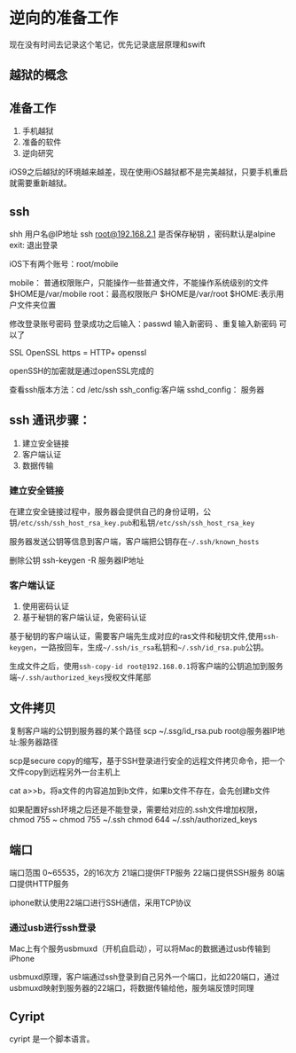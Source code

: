 # 逆向的准备工作
现在没有时间去记录这个笔记，优先记录底层原理和swift

## 越狱的概念


## 准备工作
1. 手机越狱
2. 准备的软件
3. 逆向研究

iOS9之后越狱的环境越来越差，现在使用iOS越狱都不是完美越狱，只要手机重启就需要重新越狱。

## ssh
shh 用户名@IP地址
ssh root@192.168.2.1
是否保存秘钥 ，密码默认是alpine
exit: 退出登录

iOS下有两个账号：root/mobile

mobile： 普通权限账户，只能操作一些普通文件，不能操作系统级别的文件  $HOME是/var/mobile
root：最高权限账户  $HOME是/var/root
$HOME:表示用户文件夹位置


修改登录账号密码
登录成功之后输入：passwd
输入新密码 、重复输入新密码 可以了

SSL OpenSSL
https = HTTP+ openssl

openSSH的加密就是通过openSSL完成的

查看ssh版本方法：cd /etc/ssh
ssh_config:客户端
sshd_config： 服务器

## ssh 通讯步骤：
1. 建立安全链接
2. 客户端认证
3. 数据传输

### 建立安全链接
在建立安全链接过程中，服务器会提供自己的身份证明，公钥`/etc/ssh/ssh_host_rsa_key.pub`和私钥`/etc/ssh/ssh_host_rsa_key`

服务器发送公钥等信息到客户端，客户端把公钥存在`~/.ssh/known_hosts`

删除公钥
ssh-keygen -R 服务器IP地址

### 客户端认证
1. 使用密码认证
2. 基于秘钥的客户端认证，免密码认证

基于秘钥的客户端认证，需要客户端先生成对应的ras文件和秘钥文件,使用`ssh-keygen`，一路按回车，生成`~/.ssh/is_rsa`私钥和`~/.ssh/id_rsa.pub`公钥。

生成文件之后，使用`ssh-copy-id root@192.168.0.1`将客户端的公钥追加到服务端`~/.ssh/authorized_keys`授权文件尾部

## 文件拷贝
复制客户端的公钥到服务器的某个路径
scp ~/.ssg/id_rsa.pub root@服务器IP地址:服务器路径


scp是secure copy的缩写，基于SSH登录进行安全的远程文件拷贝命令，把一个文件copy到远程另外一台主机上

cat a>>b，将a文件的内容追加到b文件，如果b文件不存在，会先创建b文件

如果配置好ssh环境之后还是不能登录，需要给对应的.ssh文件增加权限，
chmod 755 ~
chmod 755 ~/.ssh
chmod 644 ~/.ssh/authorized_keys

## 端口
端口范围 0~65535，2的16次方
21端口提供FTP服务
22端口提供SSH服务
80端口提供HTTP服务

iphone默认使用22端口进行SSH通信，采用TCP协议

### 通过usb进行ssh登录
Mac上有个服务usbmuxd（开机自启动），可以将Mac的数据通过usb传输到iPhone

usbmuxd原理，客户端通过ssh登录到自己另外一个端口，比如220端口，通过usbmuxd映射到服务器的22端口，将数据传输给他，服务端反馈时同理

## Cyript
cyript 是一个脚本语言。